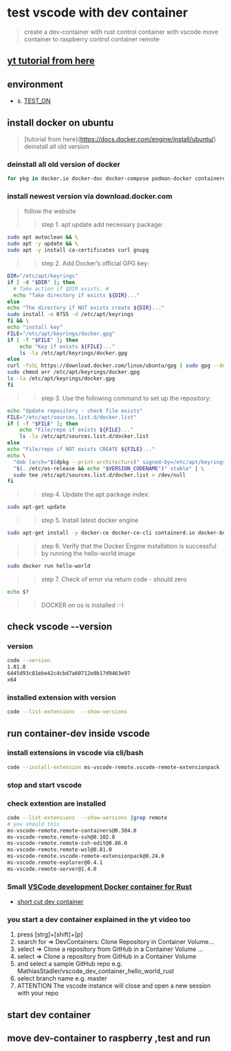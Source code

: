 # test vscode with dev container

> create a dev-container with rust
> control container with vscode
> move container to raspberry
> control container remote

## [yt tutorial from here](https://www.youtube.com/watch?v=SDa3v4Quj7Y)

## environment

- s. [TEST_ON](./TEST_ON.md)

## install docker on ubuntu

> [tutorial from here}(https://docs.docker.com/engine/install/ubuntu/)
> deinstall all old version

### deinstall all old version of docker

```bash
for pkg in docker.io docker-doc docker-compose podman-docker containerd runc; do sudo apt-get remove $pkg; done

```

### install newest version via download.docker.com

> follow the website
>> step 1. apt update add necessary package:

```bash
sudo apt autoclean && \
sudo apt -y update && \
sudo apt -y install ca-certificates curl gnupg
```

>> step 2. Add Docker’s official GPG key:

```bash
DIR="/etc/apt/keyrings"
if [ -d "$DIR" ]; then
  # Take action if $DIR exists. #
  echo "Take directory if exists ${DIR}..."
else
echo "The directory if NOT exists create ${DIR}..."
sudo install -m 0755 -d /etc/apt/keyrings
fi && \
echo "install key"
FILE="/etc/apt/keyrings/docker.gpg"
if [ -f "$FILE" ]; then
    echo "Key if exists ${FILE}..."
    ls -la /etc/apt/keyrings/docker.gpg
else
curl -fsSL https://download.docker.com/linux/ubuntu/gpg | sudo gpg --dearmor -o /etc/apt/keyrings/docker.gpg && \
sudo chmod a+r /etc/apt/keyrings/docker.gpg
ls -la /etc/apt/keyrings/docker.gpg    
fi
```

>> step 3. Use the following command to set up the repository:

```bash
echo "Update repository - check file exists" 
FILE="/etc/apt/sources.list.d/docker.list"
if [ -f "$FILE" ]; then
    echo "File/repo if exists ${FILE}..."
    ls -la /etc/apt/sources.list.d/docker.list
else
echo "File/repo if NOT exists CREATE ${FILE}..."
echo \
  "deb [arch="$(dpkg --print-architecture)" signed-by=/etc/apt/keyrings/docker.gpg] https://download.docker.com/linux/ubuntu \
  "$(. /etc/os-release && echo "$VERSION_CODENAME")" stable" | \
  sudo tee /etc/apt/sources.list.d/docker.list > /dev/null
fi  
```

>> step 4. Update the apt package index:

```bash
sudo apt-get update
```

>> step 5. Install latest docker engine

```bash
sudo apt-get install -y docker-ce docker-ce-cli containerd.io docker-buildx-plugin docker-compose-plugin
```

>> step 6. Verify that the Docker Engine installation is successful by running the hello-world image

```bash
sudo docker run hello-world
```

>> step 7. Check of error via return code - should zero

```bash
echo $?
```

>> DOCKER on os is installed :-)

## check vscode --version

### version

```bash
code --version
1.81.0
6445d93c81ebe42c4cbd7a60712e0b17d9463e97
x64
```

### installed extension with version

```bash
code --list-extensions  --show-versions
```

## run container-dev inside vscode

### install extensions in vscode via cli/bash

```bash
code --install-extension ms-vscode-remote.vscode-remote-extensionpack
```

### stop and start vscode

### check extention are installed

```bash
code --list-extensions  --show-versions |grep remote
# you should this
ms-vscode-remote.remote-containers@0.304.0
ms-vscode-remote.remote-ssh@0.102.0
ms-vscode-remote.remote-ssh-edit@0.86.0
ms-vscode-remote.remote-wsl@0.81.0
ms-vscode-remote.vscode-remote-extensionpack@0.24.0
ms-vscode.remote-explorer@0.4.1
ms-vscode.remote-server@1.4.0
```

### Small [VSCode development Docker container for Rust](https://www.reddit.com/r/rust/comments/ohj69c/vscode_development_docker_container_for_rust/)

- [short cut dev container](https://github.com/kherge/sh.dev)

### you start a dev container explained in the yt video too

1. press [strg]+[shift]+[p]
2. search for => DevContainers: Clone Repository in Container Volume...
3. select => Clone a repository from GitHub in a Container Volume ...
4. select => Clone a repository from GitHub in a Container Volume
5. and select a sample GitHub repo e.g.  MathiasStadler/vscode_dev_container_hello_world_rust
6. select branch name e.g. master
7. ATTENTION The vscode instance will close and open a new session with your repo


### 

## start dev container

## move dev-container to raspberry ,test and run
